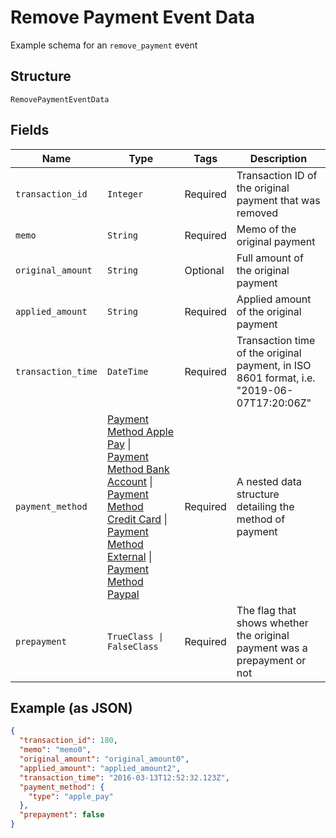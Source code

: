 
# Remove Payment Event Data

Example schema for an `remove_payment` event

## Structure

`RemovePaymentEventData`

## Fields

| Name | Type | Tags | Description |
|  --- | --- | --- | --- |
| `transaction_id` | `Integer` | Required | Transaction ID of the original payment that was removed |
| `memo` | `String` | Required | Memo of the original payment |
| `original_amount` | `String` | Optional | Full amount of the original payment |
| `applied_amount` | `String` | Required | Applied amount of the original payment |
| `transaction_time` | `DateTime` | Required | Transaction time of the original payment, in ISO 8601 format, i.e. "2019-06-07T17:20:06Z" |
| `payment_method` | [Payment Method Apple Pay](../../doc/models/payment-method-apple-pay.md) \| [Payment Method Bank Account](../../doc/models/payment-method-bank-account.md) \| [Payment Method Credit Card](../../doc/models/payment-method-credit-card.md) \| [Payment Method External](../../doc/models/payment-method-external.md) \| [Payment Method Paypal](../../doc/models/payment-method-paypal.md) | Required | A nested data structure detailing the method of payment |
| `prepayment` | `TrueClass \| FalseClass` | Required | The flag that shows whether the original payment was a prepayment or not |

## Example (as JSON)

```json
{
  "transaction_id": 180,
  "memo": "memo0",
  "original_amount": "original_amount0",
  "applied_amount": "applied_amount2",
  "transaction_time": "2016-03-13T12:52:32.123Z",
  "payment_method": {
    "type": "apple_pay"
  },
  "prepayment": false
}
```

